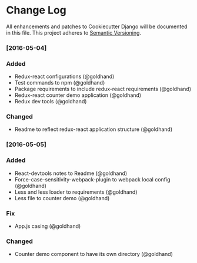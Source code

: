 # Change Log
All enhancements and patches to Cookiecutter Django will be documented in this file.
This project adheres to [Semantic Versioning](http://semver.org/).

### [2016-05-04]
### Added
- Redux-react configurations (@goldhand)
- Test commands to npm (@goldhand)
- Package requirements to include redux-react requirements (@goldhand)
- Redux-react counter demo application (@goldhand)
- Redux dev tools (@goldhand)

### Changed
- Readme to reflect redux-react application structure (@goldhand)


### [2016-05-05]
### Added
- React-devtools notes to Readme (@goldhand)
- Force-case-sensitivity-webpack-plugin to webpack local config (@goldhand)
- Less and less loader to requirements (@goldhand)
- Less file to counter demo (@goldhand)

### Fix
- App.js casing (@goldhand)

### Changed
- Counter demo component to have its own directory (@goldhand)
